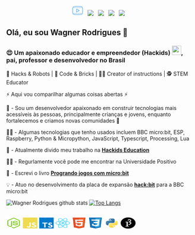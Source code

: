 <p align='center'>
<a href="https://www.youtube.com/channel/UC7mPXEnVO7fOGSVfSHEMlFw" target="_blank"><img height="30" src="https://raw.githubusercontent.com/wprodrigues/wprodrigues/master/imagens/youtube.png"></a>&nbsp;&nbsp;
<a href="https://www.linkedin.com/in/wprodrigues/" target="_blank"><img height="30" src="https://raw.githubusercontent.com/FBSeletronica/FBSeletronica/master/imagens/linkedin.png"></a>&nbsp;&nbsp;
<a href="https://www.instagram.com/profwagnerrodrigues" target="_blank"><img height="30" src="https://raw.githubusercontent.com/FBSeletronica/FBSeletronica/master/imagens/instagram.png"></a>&nbsp;&nbsp;
<a href="https://twitter.com/wprodriguesbr" target="_blank"><img height="30" src="https://raw.githubusercontent.com/FBSeletronica/FBSeletronica/master/imagens/twitter.png"></a>&nbsp;&nbsp;
<a href="https://www.facebook.com/wprodriguesbr/" target="_blank" ><img height="30" src="https://raw.githubusercontent.com/FBSeletronica/FBSeletronica/master/imagens/facebook.png"></a>&nbsp;&nbsp;
</p>

## Olá, eu sou Wagner Rodrigues 👋
### 😍 Um apaixonado educador e empreendedor (Hackids) <a href="https://www.hackids.com.br/"><img src="https://media.giphy.com/media/hvRJCLFzcasrR4ia7z/giphy.gif" width="25px" height="25px"></a>, pai, professor e desenvolvedor no Brasil

🤖 Hacks & Robots | 👾 Code & Bricks | 🧙‍♂️ Creator of instructions | 🕵️‍ STEM Educator

⚡ Aqui vou comparilhar algumas coisas abertas ⚡

🤝 - Sou um desenvolvedor apaixonado em construir tecnologias mais acessíveis às pessoas, principalmente crianças e jovens, enquanto fortalecemos e criamos novas comunidades 🧩

👨‍💻 - Algumas tecnologias que tenho usados incluem BBC micro:bit, ESP, Raspberry, Python & Micropython, JavaScript, Typescript, Processing, Lua

🏫 - Atualmente divido meu trabalho na [**Hackids Education**](https://instagram.com/hackidsedu)

👨‍🏫 - Regurlamente você pode me encontrar na Universidade Positivo

📕 - Escrevi o livro [**Progrando jogos com micro:bit**](https://hackids.com.br/book-programando-jogos-com-microbit/)

💡 - Atuo no desenvolvimento da placa de expansão [**hack:bit**](https://hackids.com.br/hackbit/) para a BBC micro:bit 


![Wagner Rodrigues github stats](https://github-readme-stats.vercel.app/api?username=wprodrigues&layout=compact&theme=default&show_icons=true&count_private=true&line_height=24) [![Top Langs](https://github-readme-stats.vercel.app/api/top-langs/?username=wprodrigues&layout=compact&langs_count=8&theme=default&exclude_repo=openauto,RespirAR-DIY,Stat_Cache,caltech-lane-detection,librekinect)](https://github.com/anuraghazra/github-readme-stats)

<div style="display: inline_block"><br>
  <img align="center" alt="r3df00t-NodeJs" height="30" width="40" src="https://raw.githubusercontent.com/devicons/devicon/master/icons/nodejs/nodejs-original.svg">
  <img align="center" alt="r3df00t-Js" height="30" width="40" src="https://raw.githubusercontent.com/devicons/devicon/master/icons/javascript/javascript-plain.svg">
  <img align="center" alt="r3df00t-Ts" height="30" width="40" src="https://raw.githubusercontent.com/devicons/devicon/master/icons/typescript/typescript-plain.svg">
  <img align="center" alt="r3df00t-React" height="30" width="40" src="https://raw.githubusercontent.com/devicons/devicon/master/icons/react/react-original.svg">
  <img align="center" alt="r3df00t-HTML" height="30" width="40" src="https://raw.githubusercontent.com/devicons/devicon/master/icons/html5/html5-original.svg">
  <img align="center" alt="r3df00t-CSS" height="30" width="40" src="https://raw.githubusercontent.com/devicons/devicon/master/icons/css3/css3-original.svg">
  <img align="center" alt="r3df00t-Python" height="30" width="40" src="https://raw.githubusercontent.com/devicons/devicon/master/icons/python/python-original.svg">
  <img align="center" alt="r3df00t-Processing" height="30" width="40" src="https://raw.githubusercontent.com/devicons/devicon/master/icons/processing/processing-plain.svg">  
 
</div>
